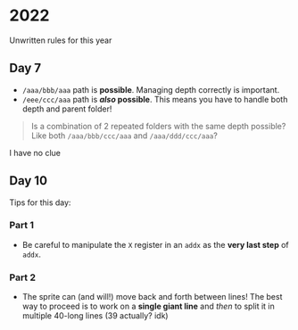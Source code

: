 # 2022

Unwritten rules for this year

## Day 7
- `/aaa/bbb/aaa` path is **possible**. Managing depth correctly is important.
- `/eee/ccc/aaa` path is **_also_ possible**. This means you have to handle both depth and parent folder!

> Is a combination of 2 repeated folders with the same depth possible? Like both `/aaa/bbb/ccc/aaa` and `/aaa/ddd/ccc/aaa`?

I have no clue

## Day 10
Tips for this day:

### Part 1
- Be careful to manipulate the `X` register in an `addx` as the **very last step** of `addx`.

### Part 2
- The sprite can (and will!) move back and forth between lines! The best way to proceed is to work on a **single giant line** and _then_ to split it in multiple 40-long lines (39 actually? idk)
